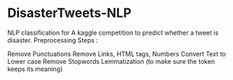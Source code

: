 # DisasterTweets-NLP

NLP classification for A kaggle competition to predict whether a tweet is disaster. 
Preprocessing Steps :

Remove Punctuations
Remove Links, HTML tags, Numbers
Convert Text to Lower case
Remove Stopwords
Lemmatization (to make sure the token keeps its meaning) 
